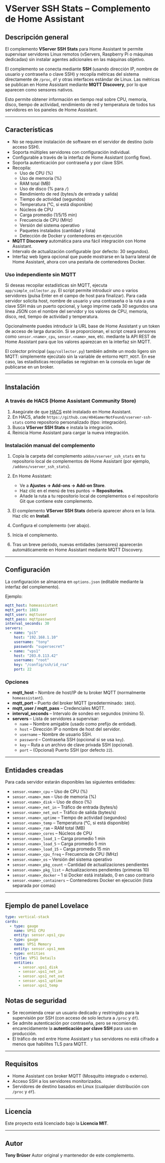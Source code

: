 # VServer SSH Stats – Complemento de Home Assistant

## Descripción general
El complemento **VServer SSH Stats** para Home Assistant te permite supervisar servidores Linux remotos (vServers, Raspberry Pi o máquinas dedicadas) sin instalar agentes adicionales en las máquinas objetivo.

El complemento se conecta mediante **SSH** (usando dirección IP, nombre de usuario y contraseña o clave SSH) y recopila métricas del sistema directamente de `/proc`, `df` y otras interfaces estándar de Linux.
Las métricas se publican en Home Assistant mediante **MQTT Discovery**, por lo que aparecen como sensores nativos.

Esto permite obtener información en tiempo real sobre CPU, memoria, disco, tiempo de actividad, rendimiento de red y temperatura de todos tus servidores en los paneles de Home Assistant.

---

## Características
- No se requiere instalación de software en el servidor de destino (solo acceso SSH).
- Soporta múltiples servidores con configuración individual.
- Configurable a través de la interfaz de Home Assistant (config flow).
- Soporta autenticación por contraseña y por clave SSH.
- Recopila:
  - Uso de CPU (%)
  - Uso de memoria (%)
  - RAM total (MB)
  - Uso de disco (% para `/`)
  - Rendimiento de red (bytes/s de entrada y salida)
  - Tiempo de actividad (segundos)
  - Temperatura (°C, si está disponible)
  - Núcleos de CPU
  - Carga promedio (1/5/15 min)
  - Frecuencia de CPU (MHz)
  - Versión del sistema operativo
  - Paquetes instalados (cantidad y lista)
  - Detección de Docker y contenedores en ejecución
- **MQTT Discovery** automática para una fácil integración con Home Assistant.
- Intervalo de actualización configurable (por defecto: 30 segundos).
- Interfaz web ligera opcional que puede mostrarse en la barra lateral de Home Assistant, ahora con una pestaña de contenedores Docker.

### Uso independiente sin MQTT

Si deseas recopilar estadísticas sin MQTT, ejecuta `app/simple_collector.py`. El script permite introducir uno o varios servidores (pulsa Enter en el campo de host para finalizar). Para cada servidor solicita host, nombre de usuario y una contraseña o la ruta a una clave SSH más un puerto opcional, y luego imprime cada 30 segundos una línea JSON con el nombre del servidor y los valores de CPU, memoria, disco, red, tiempo de actividad y temperatura.

Opcionalmente puedes introducir la URL base de Home Assistant y un token de acceso de larga duración. Si se proporcionan, el script creará sensores como `sensor.<name>_cpu`, `sensor.<name>_mem`, etc. mediante la API REST de Home Assistant para que los valores aparezcan en la interfaz sin MQTT.

El colector principal (`app/collector.py`) también admite un modo ligero sin MQTT: simplemente ejecútalo sin la variable de entorno `MQTT_HOST`. En ese caso, las estadísticas recopiladas se registran en la consola en lugar de publicarse en un broker.

---

## Instalación

### A través de HACS (Home Assistant Community Store)
1. Asegúrate de que [HACS](https://hacs.xyz) esté instalado en Home Assistant.
2. En HACS, añade `https://github.com/404GamerNotFound/vserver-ssh-stats` como repositorio personalizado (tipo: integración).
3. Busca **VServer SSH Stats** e instala la integración.
4. Reinicia Home Assistant para cargar la nueva integración.

### Instalación manual del complemento
1. Copia la carpeta del complemento `addon/vserver_ssh_stats` en tu repositorio local de complementos de Home Assistant (por ejemplo, `/addons/vserver_ssh_stats`).

2. En Home Assistant:
   - Ve a **Ajustes → Add-ons → Add-on Store**.
   - Haz clic en el menú de tres puntos → **Repositories**.
   - Añade la ruta a tu repositorio local de complementos o el repositorio Git que contiene este complemento.

3. El complemento **VServer SSH Stats** debería aparecer ahora en la lista. Haz clic en **Install**.

4. Configura el complemento (ver abajo).

5. Inicia el complemento.

6. Tras un breve período, nuevas entidades (sensores) aparecerán automáticamente en Home Assistant mediante MQTT Discovery.

---

## Configuración

La configuración se almacena en `options.json` (editable mediante la interfaz del complemento).

Ejemplo:

```yaml
mqtt_host: homeassistant
mqtt_port: 1883
mqtt_user: mqttuser
mqtt_pass: mqttpassword
interval_seconds: 30
servers:
  - name: "pi5"
    host: "192.168.1.10"
    username: "tony"
    password: "supersecret"
  - name: "vps1"
    host: "203.0.113.42"
    username: "root"
    key: "/config/ssh/id_rsa"
    port: 22
```

### Opciones
- **mqtt_host** – Nombre de host/IP de tu broker MQTT (normalmente `homeassistant`).
- **mqtt_port** – Puerto del broker MQTT (predeterminado: `1883`).
- **mqtt_user / mqtt_pass** – Credenciales MQTT.
- **interval_seconds** – Intervalo de sondeo en segundos (mínimo 5).
- **servers** – Lista de servidores a supervisar:
  - `name` – Nombre amigable (usado como prefijo de entidad).
  - `host` – Dirección IP o nombre de host del servidor.
  - `username` – Nombre de usuario SSH.
  - `password` – Contraseña SSH (opcional si se usa `key`).
  - `key` – Ruta a un archivo de clave privada SSH (opcional).
  - `port` – (Opcional) Puerto SSH (por defecto `22`).

---

## Entidades creadas

Para cada servidor estarán disponibles las siguientes entidades:

- `sensor.<name>_cpu` – Uso de CPU (%)
- `sensor.<name>_mem` – Uso de memoria (%)
- `sensor.<name>_disk` – Uso de disco (%)
- `sensor.<name>_net_in` – Tráfico de entrada (bytes/s)
- `sensor.<name>_net_out` – Tráfico de salida (bytes/s)
- `sensor.<name>_uptime` – Tiempo de actividad (segundos)
- `sensor.<name>_temp` – Temperatura (°C, si está disponible)
- `sensor.<name>_ram` – RAM total (MB)
- `sensor.<name>_cores` – Núcleos de CPU
- `sensor.<name>_load_1` – Carga promedio 1 min
- `sensor.<name>_load_5` – Carga promedio 5 min
- `sensor.<name>_load_15` – Carga promedio 15 min
- `sensor.<name>_cpu_freq` – Frecuencia de CPU (MHz)
- `sensor.<name>_os` – Versión del sistema operativo
- `sensor.<name>_pkg_count` – Cantidad de actualizaciones pendientes
- `sensor.<name>_pkg_list` – Actualizaciones pendientes (primeras 10)
- `sensor.<name>_docker` – 1 si Docker está instalado, 0 en caso contrario
- `sensor.<name>_containers` – Contenedores Docker en ejecución (lista separada por comas)

---

## Ejemplo de panel Lovelace

```yaml
type: vertical-stack
cards:
  - type: gauge
    name: VPS1 CPU
    entity: sensor.vps1_cpu
  - type: gauge
    name: VPS1 Memory
    entity: sensor.vps1_mem
  - type: entities
    title: VPS1 Details
    entities:
      - sensor.vps1_disk
      - sensor.vps1_net_in
      - sensor.vps1_net_out
      - sensor.vps1_uptime
      - sensor.vps1_temp
```

## Notas de seguridad
- Se recomienda crear un usuario dedicado y restringido para la supervisión por SSH (con acceso de solo lectura a `/proc` y `df`).
- Se admite autenticación por contraseña, pero se recomienda encarecidamente la **autenticación por clave SSH** para uso en producción.
- El tráfico de red entre Home Assistant y tus servidores no está cifrado a menos que habilites TLS para MQTT.

---

## Requisitos
- Home Assistant con broker MQTT (Mosquitto integrado o externo).
- Acceso SSH a los servidores monitorizados.
- Servidores de destino basados en Linux (cualquier distribución con `/proc` y `df`).

---

## Licencia
Este proyecto está licenciado bajo la **Licencia MIT**.

---

## Autor
**Tony Brüser**
Autor original y mantenedor de este complemento.
